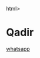 html>
  <head>
  <title>Qadir.io</title>
</head>
<h1>Qadir</h1>
<a href="https://wa.me/923101939871">whatsapp</a>
</html>
